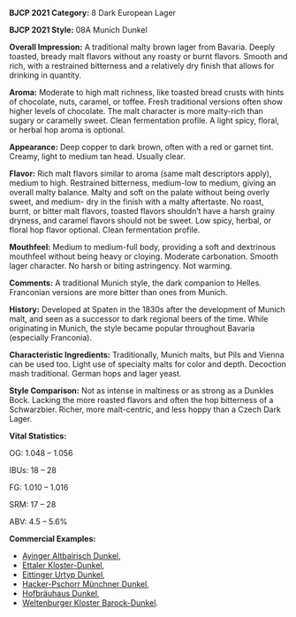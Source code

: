 <b>BJCP 2021 Category:</b> 8 Dark European Lager

<b>BJCP 2021 Style:</b> 08A Munich Dunkel

<b>Overall Impression:</b> A traditional malty brown lager from
Bavaria. Deeply toasted, bready malt flavors without any roasty
or burnt flavors. Smooth and rich, with a restrained bitterness
and a relatively dry finish that allows for drinking in quantity.

<b>Aroma:</b> Moderate to high malt richness, like toasted bread
crusts with hints of chocolate, nuts, caramel, or toffee. Fresh
traditional versions often show higher levels of chocolate. The
malt character is more malty-rich than sugary or caramelly
sweet. Clean fermentation profile. A light spicy, floral, or herbal
hop aroma is optional.

<b>Appearance:</b> Deep copper to dark brown, often with a red or
garnet tint. Creamy, light to medium tan head. Usually clear.

<b>Flavor:</b> Rich malt flavors similar to aroma (same malt
descriptors apply), medium to high. Restrained bitterness,
medium-low to medium, giving an overall malty balance. Malty
and soft on the palate without being overly sweet, and medium-
dry in the finish with a malty aftertaste. No roast, burnt, or
bitter malt flavors, toasted flavors shouldn’t have a harsh
grainy dryness, and caramel flavors should not be sweet. Low
spicy, herbal, or floral hop flavor optional. Clean fermentation
profile.

<b>Mouthfeel:</b> Medium to medium-full body, providing a soft
and dextrinous mouthfeel without being heavy or cloying.
Moderate carbonation. Smooth lager character. No harsh or
biting astringency. Not warming.

<b>Comments:</b> A traditional Munich style, the dark companion
to Helles. Franconian versions are more bitter than ones from
Munich.

<b>History:</b> Developed at Spaten in the 1830s after the
development of Munich malt, and seen as a successor to dark
regional beers of the time. While originating in Munich, the
style became popular throughout Bavaria (especially
Franconia).

<b>Characteristic Ingredients:</b> Traditionally, Munich malts,
but Pils and Vienna can be used too. Light use of specialty
malts for color and depth. Decoction mash traditional. German
hops and lager yeast.

<b>Style Comparison:</b> Not as intense in maltiness or as strong
as a Dunkles Bock. Lacking the more roasted flavors and often
the hop bitterness of a Schwarzbier. Richer, more malt-centric,
and less hoppy than a Czech Dark Lager.

<b>Vital Statistics:</b>

OG: 1.048 – 1.056

IBUs: 18 – 28

FG: 1.010 – 1.016

SRM: 17 – 28

ABV: 4.5 – 5.6%

<b>Commercial Examples:</b>
- [Ayinger Altbairisch Dunkel](https://untappd.com/b/ayinger-privatbrauerei-ayinger-altbairisch-dunkel/26091),
- [Ettaler Kloster-Dunkel](https://untappd.com/b/klosterbrauerei-ettal-ettaler-kloster-dunkel/494),
- [Eittinger Urtyp Dunkel](https://untappd.com/b/eittinger-fischer-brau-eittinger-urtyp-dunkel/603282),
- [Hacker-Pschorr Münchner Dunkel](https://untappd.com/b/hacker-pschorr-munchner-dunkel-munich-dark/2790),
- [Hofbräuhaus Dunkel](https://untappd.com/b/staatliches-hofbrauhaus-munchen-hofbrau-dunkel-dunkel-gold/8314),
- [Weltenburger Kloster Barock-Dunkel](https://untappd.com/b/klosterbrauerei-weltenburg-weltenburger-kloster-barock-dunkel/18497).
